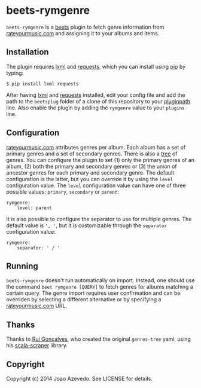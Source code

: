 # beets-rymgenre

`beets-rymgenre` is a [beets][beets] plugin to fetch genre information from
[rateyourmusic.com][rym] and assigning it to your albums and items.

## Installation

The plugin requires [lxml][lxml] and [requests][requests], which you can install
using [pip][pip] by typing:

```
$ pip install lxml requests
```

After having [lxml][lxml] and [requests][requests] installed, edit your config
file and add the path to the `beetsplug` folder of a clone of this repository to
your [pluginpath][beets-pluginpath] line. Also enable the plugin by adding the
`rymgenre` value to your `plugins` line.

## Configuration

[rateyourmusic.com][rym] attributes genres per album. Each album has a set of
primary genres and a set of secondary genres. There is also a [tree][rym-tree]
of genres. You can configure the plugin to set (1) only the primary genres of an
album, (2) both the primary and secondary genres or (3) the union of ancestor
genres for each primary and secondary genre. The default configuration is the
latter, but you can override it by using the `level` configuration value. The
`level` configuration value can have one of three possible values: `primary`,
`secondary` or `parent`:

```
rymgenre:
    level: parent
```

It is also possible to configure the separator to use for multiple genres. The
default value is `', '`, but it is customizable through the `separator`
configuration value:

```
rymgenre:
    separator: ' / '
```

## Running

`beets-rymgenre` doesn't run automatically on import. Instead, one should use
the command `beet rymgenre [QUERY]` to fetch genres for albums matching a
certain query. The genre import requires user confirmation and can be overriden
by selecting a different alternative or by specifying a [rateyourmusic.com][rym]
URL.

## Thanks

Thanks to [Rui Gonçalves][ruippeixotog], who created the original `genres-tree`
yaml, using his [scala-scraper][scala-scraper] library.

## Copyright

Copyright (c) 2014 Joao Azevedo. See LICENSE for details.

[beets]: http://beets.radbox.org/
[beets-pluginpath]: http://beets.readthedocs.org/en/latest/reference/config.html#pluginpath
[lxml]: http://lxml.de/
[pip]: http://www.pip-installer.org/
[requests]: http://docs.python-requests.org/
[ruippeixotog]: http://github.com/ruippeixotog/
[rym]: http://rateyourmusic.com/
[rym-tree]: http://rateyourmusic.com/rgenre
[scala-scraper]: http://github.com/ruippeixotog/scala-scraper
